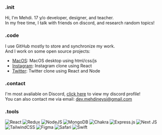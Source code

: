 ### .init
Hi, I'm Mehdi. 17 y/o developer, designer, and teacher.<br />
In my free time, I talk with friends on discord, and research random topics!

### .code
I use GitHub mostly to store and synchronize my work.<br>
And I work on some open source projects:
 - [MacOS](https://github.com/mhmdmhd6/Mac-OS-Desktop): MacOS desktop using html/css/js
 - [Instagram](https://github.com/neysidev/react-instagram): Instagram clone using React
 - [Twitter](https://github.com/neysidev/twitter): Twitter clone using React and Node

### .contact
I'm most avaliable on Discord, [click here](https://discord.com/users/779365814670458890) to view my discord profile!<br />
You can also contact me via email: [dev.mehdineysi@gmail.com](mailto:dev.mehdineysi@gmail.com)

### .tools
![React](https://img.shields.io/badge/react-%2320232a.svg?style=for-the-badge&logo=react&logoColor=%2361DAFB)
![Redux](https://img.shields.io/badge/redux-%23593d88.svg?style=for-the-badge&logo=redux&logoColor=white)
![NodeJS](https://img.shields.io/badge/node.js-6DA55F?style=for-the-badge&logo=node.js&logoColor=white)
![MongoDB](https://img.shields.io/badge/MongoDB-%234ea94b.svg?style=for-the-badge&logo=mongodb&logoColor=white)
![Chakra](https://img.shields.io/badge/chakra-%234ED1C5.svg?style=for-the-badge&logo=chakraui&logoColor=white)
![Express.js](https://img.shields.io/badge/express.js-%23404d59.svg?style=for-the-badge&logo=express&logoColor=%2361DAFB)
![Next JS](https://img.shields.io/badge/Next-black?style=for-the-badge&logo=next.js&logoColor=white)
![TailwindCSS](https://img.shields.io/badge/tailwindcss-%2338B2AC.svg?style=for-the-badge&logo=tailwind-css&logoColor=white)
![Figma](https://img.shields.io/badge/figma-%23F24E1E.svg?style=for-the-badge&logo=figma&logoColor=white)
![Safari](https://img.shields.io/badge/Safari-000000?style=for-the-badge&logo=Safari&logoColor=white)
![Swift](https://img.shields.io/badge/swift-F54A2A?style=for-the-badge&logo=swift&logoColor=white)
